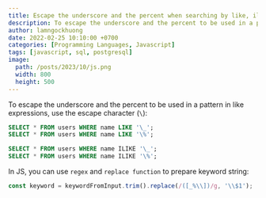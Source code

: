 ```yaml
---
title: Escape the underscore and the percent when searching by like, ilike expressions in PostgreSQL
description: To escape the underscore and the percent to be used in a pattern in like expressions, use the escape character
author: lamngockhuong
date: 2022-02-25 10:10:00 +0700
categories: [Programming Languages, Javascript]
tags: [javascript, sql, postgresql]
image:
  path: /posts/2023/10/js.png
  width: 800
  height: 500
---
```


To escape the underscore and the percent to be used in a pattern in like expressions, use the escape character (`\`):

```sql
SELECT * FROM users WHERE name LIKE '\_';
SELECT * FROM users WHERE name LIKE '\%';

SELECT * FROM users WHERE name ILIKE '\_';
SELECT * FROM users WHERE name ILIKE '\%';
```

In JS, you can use `regex` and `replace function` to prepare keyword string:

```javascript
const keyword = keywordFromInput.trim().replace(/([_%\\])/g, '\\$1');
```
